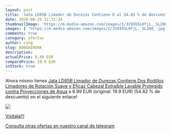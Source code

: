 ```yaml
---
layout: post
title: 'Jata LD85B Limador de Durezas Contiene D al 54.82 % de descuento'
date: 2020-08-29 11:32:24
thumbnailImage: 'https://m.media-amazon.com/images/I/319I6SLHfjL._SL200_.jpg'
images: [ 'https://m.media-amazon.com/images/I/319I6SLHfjL._SL200_.jpg' ]
comments: true
category: ofertas
author: ring
slug: B00QAIRD6K
description:
actualPrice: 8.99 EUR
comparePrice: 19.9 EUR
inStock: true
---
```


Ahora mismo tienes [Jata LD85B Limador de Durezas Contiene Dos Rodillos Limadores de Rotación Suave y Eficaz Cabezal Extraíble Lavable  Protegido contra Proyecciones de Agua](https://www.amazon.com/dp/B00QAIRD6K/?tag=redken08-20) a 8.99 EUR (original: 19.9 EUR) (54.82 %  de descuento) en el siguiente enlace!

[![](https://m.media-amazon.com/images/I/319I6SLHfjL._SL200_.jpg)](https://www.amazon.com/dp/B00QAIRD6K/?tag=redken08-20)

[Visítala!!!](https://www.amazon.com/dp/B00QAIRD6K/?tag=redken08-20)

[Consulta otras ofertas en nuestro canal de telegram](https://t.me/s/ofertas25)
